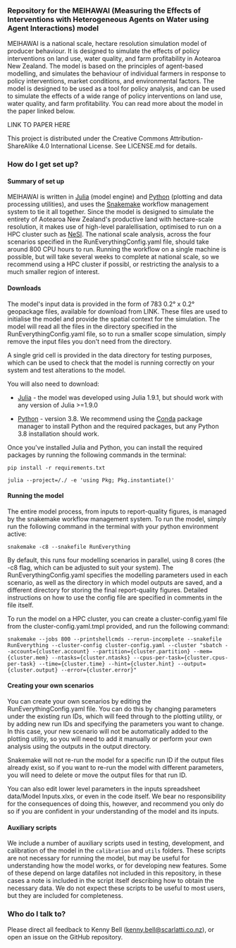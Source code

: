 ### Repository for the MEIHAWAI (Measuring the Effects of Interventions with Heterogeneous Agents on Water using Agent Interactions) model ###

MEIHAWAI is a national scale, hectare resolution simulation model of producer behaviour. It is designed to simulate the effects of policy interventions on land use, water quality, and farm profitability in Aotearoa New Zealand. The model is based on the principles of agent-based modelling, and simulates the behaviour of individual farmers in response to policy interventions, market conditions, and environmental factors. The model is designed to be used as a tool for policy analysis, and can be used to simulate the effects of a wide range of policy interventions on land use, water quality, and farm profitability. You can read more about the model in the paper linked below.

LINK TO PAPER HERE

This project is distributed under the Creative Commons Attribution-ShareAlike 4.0 International License. See LICENSE.md for details.

### How do I get set up? ###

#### Summary of set up ####
MEIHAWAI is written in [Julia](https://julialang.org) (model engine) and [Python](https://www.python.org) (plotting and data processing utilities), and uses the [Snakemake](https://snakemake.readthedocs.io/en/stable/) workflow management system to tie it all together. Since the model is designed to simulate the entirety of Aotearoa New Zealand's productive land with hectare-scale resolution, it makes use of high-level paralellisation, optimised to run on a HPC cluster such as [NeSI](https://www.nesi.org.nz/). The national scale analysis, across the four scenarios specified in the RunEverythingConfig.yaml file, should take around 800 CPU hours to run. Running the workflow on a single machine is possible, but will take several weeks to complete at national scale, so we recommend using a HPC cluster if possibl, or restricting the analysis to a much smaller region of interest.

#### Downloads ####

The model's input data is provided in the form of 783 0.2° x 0.2° geopackage files, available for download from LINK. These files are used to initialise the model and provide the spatial context for the simulation. The model will read all the files in the directory specified in the RunEverythingConfig.yaml file, so to run a smaller scope simulation, simply remove the input files you don't need from the directory.

A single grid cell is provided in the data directory for testing purposes, which can be used to check that the model is running correctly on your system and test alterations to the model.

You will also need to download:

* [Julia](https://julialang.org/downloads/) - the model was developed using Julia 1.9.1, but should work with any version of Julia >=1.9.0

* [Python](https://www.python.org/downloads/) - version 3.8. We recommend using the [Conda](https://docs.conda.io/en/latest/miniconda.html) package manager to install Python and the required packages, but any Python 3.8 installation should work.

Once you've installed Julia and Python, you can install the required packages by running the following commands in the terminal:

```pip install -r requirements.txt```

```julia --project=/./ -e 'using Pkg; Pkg.instantiate()'```


#### Running the model ####

The entire model process, from inputs to report-quality figures, is managed by the snakemake workflow management system. To run the model, simply run the following command in the terminal with your python environment active:

```snakemake -c8 --snakefile RunEverything```

By default, this runs four modelling scenarios in parallel, using 8 cores (the -c8 flag, which can be adjusted to suit your system). The RunEverythingConfig.yaml specifies the modelling parameters used in each scenario, as well as the directory in which model outputs are saved, and a different directory for storing the final report-quality figures. Detailed instructions on how to use the config file are specified in comments in the file itself. 

To run the model on a HPC cluster, you can create a cluster-config.yaml file from the cluster-config.yaml.tmpl provided, and run the following command:

```snakemake --jobs 800 --printshellcmds --rerun-incomplete --snakefile RunEverything --cluster-config cluster-config.yaml --cluster "sbatch --account={cluster.account} --partition={cluster.partition} --mem={cluster.mem} --ntasks={cluster.ntasks} --cpus-per-task={cluster.cpus-per-task} --time={cluster.time} --hint={cluster.hint} --output={cluster.output} --error={cluster.error}"```

#### Creating your own scenarios ####

You can create your own scenarios by editing the RunEverythingConfig.yaml file. You can do this by changing parameters under the existing run IDs, which will feed through to the plotting utility, or by adding new run IDs and specifying the parameters you want to change. In this case, your new scenario will not be automatically added to the plotting utility, so you will need to add it manually or perform your own analysis using the outputs in the output directory. 

Snakemake will not re-run the model for a specific run ID if the output files already exist, so if you want to re-run the model with different parameters, you will need to delete or move the output files for that run ID.

You can also edit lower level parameters in the inputs spreadsheet data/Model Inputs.xlxs, or even in the code itself. We bear no responsibility for the consequences of doing this, however, and recommend you only do so if you are confident in your understanding of the model and its inputs. 

#### Auxiliary scripts

We include a number of auxiliary scripts used in testing, development, and calibration of the model in the `calibration` and `utils` folders. These scripts are not necessary for running the model, but may be useful for understanding how the model works, or for developing new features. Some of these depend on large datafiles not included in this repository, in these cases a note is included in the script itself describing how to obtain the necessary data. We do not expect these scripts to be useful to most users, but they are included for completeness.

### Who do I talk to? ###

Please direct all feedback to Kenny Bell (kenny.bell@scarlatti.co.nz), or open an issue on the GitHub repository.
